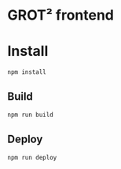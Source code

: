 # GROT² frontend

# Install
``` bash
npm install
```

## Build

``` bash
npm run build
```

## Deploy

``` bash
npm run deploy
```